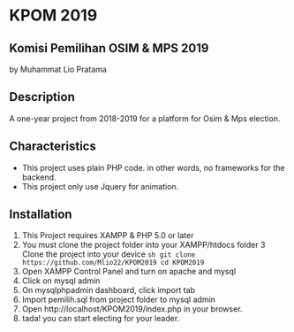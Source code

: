# KPOM 2019

## Komisi Pemilihan OSIM & MPS 2019

by Muhammat Lio Pratama

## Description

A one-year project from 2018-2019 for a platform for Osim & Mps election.

## Characteristics

- This project uses plain PHP code. in other words, no frameworks for the backend.
- This project only use Jquery for animation.

## Installation

1. This Project requires XAMPP & PHP 5.0 or later
2. You must clone the project folder into your XAMPP/htdocs folder
   3 Clone the project into your device
   `sh git clone https://github.com/Mlio22/KPOM2019 cd KPOM2019 `
3. Open XAMPP Control Panel and turn on apache and mysql
4. Click on mysql admin
5. On mysqlphpadmin dashboard, click import tab
6. Import pemilih.sql from project folder to mysql admin
7. Open http://localhost/KPOM2019/index.php in your browser.
8. tada! you can start electing for your leader.
